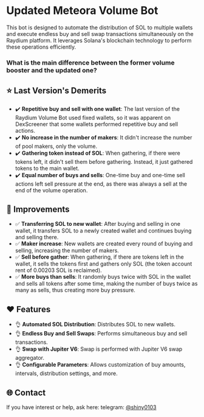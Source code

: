 
# Updated Meteora Volume Bot

This bot is designed to automate the distribution of SOL to multiple wallets and execute endless buy and sell swap transactions simultaneously on the Raydium platform. It leverages Solana's blockchain technology to perform these operations efficiently.


### What is the main difference between the former volume booster and the updated one?

## ⭐ Last Version's Demerits
- ✔️ **Repetitive buy and sell with one wallet**: The last version of the Raydium Volume Bot used fixed wallets, so it was apparent on DexScreener that some wallets performed repetitive buy and sell actions.
- ✔️ **No increase in the number of makers**: It didn't increase the number of pool makers, only the volume.
- ✔️ **Gathering token instead of SOL**: When gathering, if there were tokens left, it didn't sell them before gathering. Instead, it just gathered tokens to the main wallet.
- ✔️ **Equal number of buys and sells**: One-time buy and one-time sell actions left sell pressure at the end, as there was always a sell at the end of the volume operation.

## 🚀 Improvements
- ✅ **Transferring SOL to new wallet**: After buying and selling in one wallet, it transfers SOL to a newly created wallet and continues buying and selling there.
- ✅ **Maker increase**: New wallets are created every round of buying and selling, increasing the number of makers.
- ✅ **Sell before gather**: When gathering, if there are tokens left in the wallet, it sells the tokens first and gathers only SOL (the token account rent of 0.00203 SOL is reclaimed).
- ✅ **More buys than sells**: It randomly buys twice with SOL in the wallet and sells all tokens after some time, making the number of buys twice as many as sells, thus creating more buy pressure.

## ❤️ Features
- 👌 **Automated SOL Distribution**: Distributes SOL to new wallets.
- 👌 **Endless Buy and Sell Swaps**: Performs simultaneous buy and sell transactions.
- 👌 **Swap with Jupiter V6**: Swap is performed with Jupiter V6 swap aggregator.
- 👌 **Configurable Parameters**: Allows customization of buy amounts, intervals, distribution settings, and more.

## 🌐 Contact
If you have interest or help, ask here: telegram: [@shiny0103](https://t.me/shiny0103)
